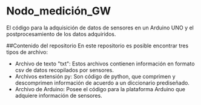 # Nodo_medición_GW
El código para la adquisición de datos de sensores en un Arduino UNO y el postprocesamiento de los datos adquiridos.

##Contenido del repositorio
En este repositorio es posible encontrar tres tipos de archivo:

- Archivo de texto "txt": Estos archivos contienen información en formato csv de datos recopilados por sensores.
- Archivos extensión py: Son código de python, que comprimen y descomprimen información de acuerdo a un diccionario prediseñado. 
- Archivo de Arduino: Posee el código para la plataforma Arduino que adquiere información de sensores.
